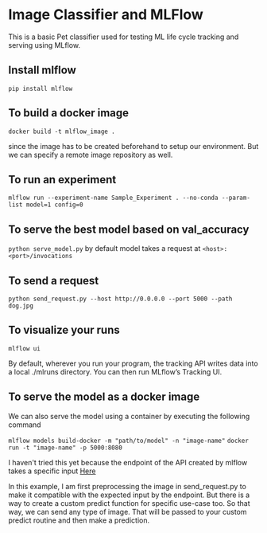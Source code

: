 # Image Classifier and MLFlow
This is a basic Pet classifier used for testing ML life cycle tracking and serving using MLflow.

## Install mlflow
```pip install mlflow```

## To build a docker image
```docker build -t mlflow_image .```

since the image has to be created beforehand to setup our environment. But we can specify a remote image repository as well.

## To run an experiment
```mlflow run --experiment-name Sample_Experiment . --no-conda --param-list model=1 config=0```

## To serve the best model based on val_accuracy
```python serve_model.py```
by default model takes a request at ```<host>:<port>/invocations```

## To send a request
```python send_request.py --host http://0.0.0.0 --port 5000 --path dog.jpg```

## To visualize your runs
```mlflow ui```

By default, wherever you run your program, the tracking API writes data into a local ./mlruns directory. You can then run MLflow’s Tracking UI.

## To serve the model as a docker image

We can also serve the model using a container by executing the following command

```mlflow models build-docker -m "path/to/model" -n "image-name"```
```docker run -t "image-name" -p 5000:8080```

I haven't tried this yet because the endpoint of the API created by mlflow takes a specific input [Here](https://www.mlflow.org/docs/latest/python_api/mlflow.pyfunc.html#mlmodel-configuration)

In this example, I am first preprocessing the image in send_request.py to make it compatible with the expected input by the endpoint. But there is a way to create a custom predict function for specific use-case too. So that way, we can send any type of image. That will be passed to your custom predict routine and then make a prediction.
